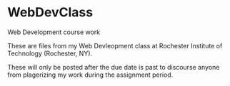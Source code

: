 # WebDevClass
Web Development course work

These are files from my Web Devleopment class at Rochester Institute of Technology (Rochester, NY). 

These will only be posted after the due date is past to discourse anyone from plagerizing my work during the assignment period. 
